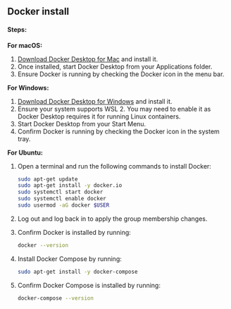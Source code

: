 
## Docker install
#### Steps:

**For macOS:**

1. [Download Docker Desktop for Mac](https://www.docker.com/products/docker-desktop) and install it.
2. Once installed, start Docker Desktop from your Applications folder.
3. Ensure Docker is running by checking the Docker icon in the menu bar.

**For Windows:**

1. [Download Docker Desktop for Windows](https://www.docker.com/products/docker-desktop) and install it.
2. Ensure your system supports WSL 2. You may need to enable it as Docker Desktop requires it for running Linux containers.
3. Start Docker Desktop from your Start Menu.
4. Confirm Docker is running by checking the Docker icon in the system tray.

**For Ubuntu:**

1. Open a terminal and run the following commands to install Docker:

    ```bash
    sudo apt-get update
    sudo apt-get install -y docker.io
    sudo systemctl start docker
    sudo systemctl enable docker
    sudo usermod -aG docker $USER
    ```

2. Log out and log back in to apply the group membership changes.
3. Confirm Docker is installed by running:

    ```bash
    docker --version
    ```

4. Install Docker Compose by running:

    ```bash
    sudo apt-get install -y docker-compose
    ```

5. Confirm Docker Compose is installed by running:

    ```bash
    docker-compose --version
    ```
